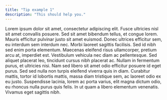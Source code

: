 ```yaml
---
title: "Tip example 1"
description: "This should help you."
---
```

Lorem ipsum dolor sit amet, consectetur adipiscing elit. Fusce ultricies nisl sit amet convallis posuere. Sed sit amet bibendum tellus, et congue lorem. Mauris efficitur pulvinar justo sit amet euismod. Donec ultrices efficitur sem, eu interdum sem interdum nec. Morbi laoreet sagittis facilisis. Sed id nibh sed enim porta elementum. Maecenas eleifend risus ullamcorper, pretium arcu at, imperdiet est. Vestibulum vehicula nec diam ac pellentesque. Sed aliquet placerat leo, tincidunt cursus nibh placerat ac. Nullam in fermentum purus, et ultricies nisi. Nam sed libero sit amet odio efficitur posuere id eget purus. Sed sed nulla non turpis eleifend viverra quis in diam. Curabitur mattis, tortor id lobortis mattis, massa diam tristique sem, ac laoreet odio ex eu justo. Suspendisse lacinia, lorem ac porta varius, elit magna dictum odio, eu rhoncus nulla purus quis felis. In ut quam a libero elementum venenatis. Vivamus eget sagittis nibh.

